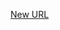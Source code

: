 



[New URL](../file-___home_harshil_Desktop_open-source_palisadoes_talawa_lib_view_model_connectivity_view_model/)


